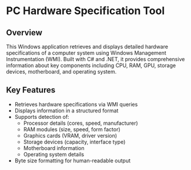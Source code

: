 # PC Hardware Specification Tool

## Overview
This Windows application retrieves and displays detailed hardware specifications of a computer system using Windows Management Instrumentation (WMI). Built with C# and .NET, it provides comprehensive information about key components including CPU, RAM, GPU, storage devices, motherboard, and operating system.

## Key Features
- Retrieves hardware specifications via WMI queries
- Displays information in a structured format
- Supports detection of:
  - Processor details (cores, speed, manufacturer)
  - RAM modules (size, speed, form factor)
  - Graphics cards (VRAM, driver version)
  - Storage devices (capacity, interface type)
  - Motherboard information
  - Operating system details
- Byte size formatting for human-readable output
